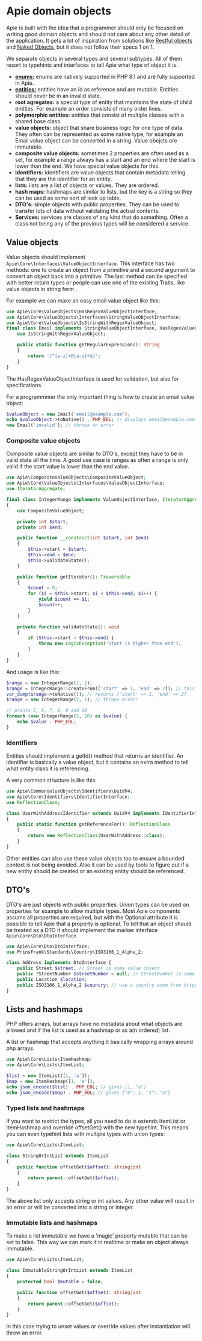 # Apie domain objects
Apie is built with the idea that a programmer should only be focused on writing good domain objects and should not care about any other detail of the application. It gets a lot of inspiration from solutions like [Restful objects](https://en.wikipedia.org/wiki/Restful_Objects) and [Naked Objects](https://en.wikipedia.org/wiki/Naked_objects), but it does not follow their specs 1 on 1.

We separate objects in several types and several subtypes. All of them resort to typehints and interfaces to tell Apie what type of object it is.
* [**enums:**](./enums/enums.md) enums are natively supported in PHP 8.1 and are fully supported in Apie.
* [**entities:**](./entities/entities.md) entities have an id as reference and are mutable. Entities should never be in an invalid state.
* **root agregates:** a special type of entity that maintains the state of child entities. For example an order consists of many order lines.
* **polymorphic entities:** entities that consist of multiple classes with a shared base class.
* **value objects:** object that share business logic for one type of data. They often can be represented as some native type, for example an Email value object can be converted in a string. Value obejcts are immutable.
* **composite value objects:** sometimes 2 properties are often used as a set, for example a range always has a start and an end where the start is lower than the end. We have special value objects for this.
* **identifiers:** identifiers are value objects that contain metadata telling that they are the identifier for an entity.
* **lists:** lists are a list of objects or values. They are ordered.
* **hash maps:** hashmaps are similar to lists, but the key is a string so they can be used as some sort of look up table.
* **DTO's:** simple objects with public properties. They can be used to transfer lots of data without validating the actual contents.
* **Services:** services are classes of any kind that do something. Often a class not being any of the previous types will be considered a service.

## Value objects
Value objects should implement <code>Apie\Core\Interfaces\ValueObjectInterface</code>. This interface has two methods: one to create an object from a primitive and a second argument to convert an object back into a primitive. The last method can be specified with better return types or people can use one of the existing Traits, like value objects in string form .

For example we can make an easy email value object like this:
```php
use Apie\Core\ValueObjects\HasRegexValueObjectInterface;
use Apie\Core\ValueObjects\Interfaces\StringValueObjectInterface;
use Apie\Core\ValueObjects\IsStringWithRegexValueObject;
final class Email implements StringValueObjectInterface, HasRegexValueObjectInterface {
    use IsStringWithRegexValueObject;

    public static function getRegularExpression(): string
    {
        return '/^[a-z]+@[a-z]+$/';
    }
}
```
The HasRegexValueObjectInterface is used for validation, but also for specifications.

For a programmmer the only important thing is how to create an email value object:
```php
$valueObject = new Email('email@example.com');
echo $valueObject->toNative() . PHP_EOL; // displays email@example.com as string
new Email('invalid'); // throws an error
``` 

### Composite value objects
Composite value objects are similar to DTO's, except they have to be in valid state all the time. A good use case is ranges as often a range is only valid if the start value is lower than the end value.

```php
use Apie\CompositeValueObjects\CompositeValueObject;
use Apie\Core\ValueObjects\Interfaces\ValueObjectInterface;
use IteratorAggregate;

final class IntegerRange implements ValueObjectInterface, IteratorAggregate
{
    use CompositeValueObject;

    private int $start;
    private int $end;

    public function __construct(int $start, int $end)
    {
        $this->start = $start;
        $this->end = $end;
        $this->validateState();
    }

    public function getIterator(): Traversable
    {
        $count = 0;
        for ($i = $this->start; $i < $this->end; $i++) {
            yield $count => $i;
            $count++;
        }
    }

    private function validateState(): void
    {
        if ($this->start > $this->end) {
            throw new LogicException('Start is higher than end');
        }
    }
}
```
And usage is like this:
```php
$range = new IntegerRange(1, 2);
$range = IntegerRange::createFrom(['start' => 1, 'end' => 2]); // this does the exact same.
var_dump($range->toNative()); // returns ['start' => 1, 'end' => 2]
$range = new IntegerRange(2, 1); // throws error!

// prints 5, 6, 7, 8, 9 and 10
foreach (new IntegerRange(5, 10) as $value) {
    echo $value . PHP_EOL;
}
```

### Identifiers
Entities should implement a getId() method that returns an identifier. An identifier is basically a value object, but it contains an extra method to tell what entity class it is referencing.

A very common structure is like this:
```php
use Apie\CommonValueObjects\Identifiers\UuidV4;
use Apie\Core\Identifiers\IdentifierInterface;
use ReflectionClass;

class UserWithAddressIdentifier extends UuidV4 implements IdentifierInterface
{
    public static function getReferenceFor(): ReflectionClass
    {
        return new ReflectionClass(UserWithAddress::class);
    }
}
```
Other entities can also use these value objects too to ensure a bounded context is not being avoided. Also it can be used by tools to figure out if a new entity should be created or an existing entity should be referenced.

## DTO's
DTO's are just objects with public properties. Union types can be used on properties for example to allow multiple types. Most Apie components assume all properties are required, but with the Optional attribute it is possible to tell Apie that a property is optional. To tell that an object should be treated as a DTO it should implement the marker interface <code>Apie\Core\Dto\DtoInterface</code>

```php
use Apie\Core\Dto\DtoInterface;
use PrinsFrank\Standards\Country\ISO3166_1_Alpha_2;

class Address implements DtoInterface {
    public Street $street; // Street is some value object
    public ?StreetNumber $streetNumber = null; // StreetNumber is some value object, but not all addresses have a street number
    public Location $location;
    public ISO3166_1_Alpha_2 $country; // use a country enum from https://github.com/PrinsFrank/standards
}
```

## Lists and hashmaps
PHP offers arrays, but arrays have no metadata about what objects are allowed and if the list is used as a hashmap or as a(n ordered) list.

A list or hashmap that accepts anything it basically wrapping arrays around php arrays.

```php
use Apie\Core\Lists\ItemHashmap;
use Apie\Core\Lists\ItemList;

$list = new ItemList([1, 'a']);
$map = new ItemHashmap([1, 'a']);
echo json_encode($list) . PHP_EOL; // gives [1, "a"]
echo json_encode($map) . PHP_EOL; // gives {"0": 1, "1": "a"}
```

### Typed lists and hashmaps
If you want to restrict the types, all you need to do is extends ItemList or ItemHashmap and override offsetGet() with the new typehint. This means you can even typehint lists with multiple types with union types:

```php
use Apie\Core\Lists\ItemList;

class StringOrIntList extends ItemList
{
    public function offsetGet($offset): string|int
    {
        return parent::offsetGet($offset);
    }
}
```
The above list only accepts string or int values. Any other value will result in an error or will be converted into a string or integer.
### Immutable lists and hashmaps
To make a list immutable we have a 'magic' property mutable that can be set to false. This way we can mark it in realtime or make an object always immutable.

```php
use Apie\Core\Lists\ItemList;

class ImmutableStringOrIntList extends ItemList
{
    protected bool $mutable = false;

    public function offsetGet($offset): string|int
    {
        return parent::offsetGet($offset);
    }
}
```
In this case trying to unset values or override values after instantiation will throw an error.
